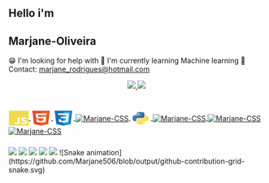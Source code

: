 
## Hello i'm
## Marjane-Oliveira
😁 I'm looking for help with
🐍 I'm currently learning Machine learning
📧 Contact: marjane_rodrigues@hotmail.com
 
            
          
<div align="center">
  <a href="https://github.com/Marjane/506">
  <img height="180em" src="https://github-readme-stats.vercel.app/api?username=Marjane506&show_icons=true&theme=highcontrast&include_all_commits=true&count_private=true"/>
  <img height="180em" src="https://github-readme-stats.vercel.app/api/top-langs/?username=Marjane506&layout=compact&langs_count=7&theme=highcontrast"/>
</div>

###

<div style="display: inline_block"><br>
  <img align="center" alt="-Js" height="30" width="40" src="https://raw.githubusercontent.com/devicons/devicon/master/icons/javascript/javascript-plain.svg">
  <img align="center" alt="Marjane-HTML" height="30" width="40" src="https://raw.githubusercontent.com/devicons/devicon/master/icons/html5/html5-original.svg">
  <img align="center" alt="Marjane-CSS" height="30" width="40" src="https://raw.githubusercontent.com/devicons/devicon/master/icons/css3/css3-original.svg">
  <img align="center" alt="Marjane-CSS" height="30" width="40"src="https://cdn.jsdelivr.net/gh/devicons/devicon/icons/bootstrap/bootstrap-original.svg" />
  <img align="center" alt="Marjane-Python" height="30" width="40" src="https://raw.githubusercontent.com/devicons/devicon/master/icons/python/python-original.svg">
  <img align="center" alt="Marjane-CSS" height="30" width="40" src="https://cdn.jsdelivr.net/gh/devicons/devicon/icons/anaconda/anaconda-original.svg">
  <img align="center" alt="Marjane-CSS" height="50" width="60"src="https://cdn.jsdelivr.net/gh/devicons/devicon/icons/php/php-original.svg">
  <img align="center" alt="Marjane-CSS" height="30" width="40"src="https://cdn.jsdelivr.net/gh/devicons/devicon/icons/mysql/mysql-original-wordmark.svg">
 </div>
  
  ###
  <div> 
  <a href="https://www.youtube.com/" target="_blank"><img src="https://img.shields.io/badge/YouTube-FF0000?style=for-the-badge&logo=youtube&logoColor=white" target="_blank"></a>
  <a href="https://www.instagram.com/marjanerodrigues/" target="_blank"><img src="https://img.shields.io/badge/-Instagram-%23E4405F?style=for-the-badge&logo=instagram&logoColor=white" target="_blank"></a>
 <a href="https://discord.gg/wagxzStdcR" target="_blank"><img src="https://img.shields.io/badge/Discord-7289DA?style=for-the-badge&logo=discord&logoColor=white" target="_blank"></a> 
  <a href="https://discord.com/channels/@me" target="_blank"><img src="https://img.shields.io/badge/-LinkedIn-%230077B5?style=for-the-badge&logo=linkedin&logoColor=white" target="_blank"></a> 
  <a href="https://www.linkedin.com/feed/?trk=sem-ga_campid%3D18146679037_asid%3D140850334975_crid%3D619061882350_kw%3Dlinkedin_d%3Dc_tid%3Dkwd-148086543_n%3Dg_mt%3De_geo%3D1005507_slid%3D" target="_blank"><img src="https://img.shields.io/badge/-LinkedIn-%230077B5?style=for-the-badge&logo=linkedin&logoColor=white" target="_blank"></a> 
  ![Snake animation](https://github.com/Marjane506/blob/output/github-contribution-grid-snake.svg)
 
</div>
